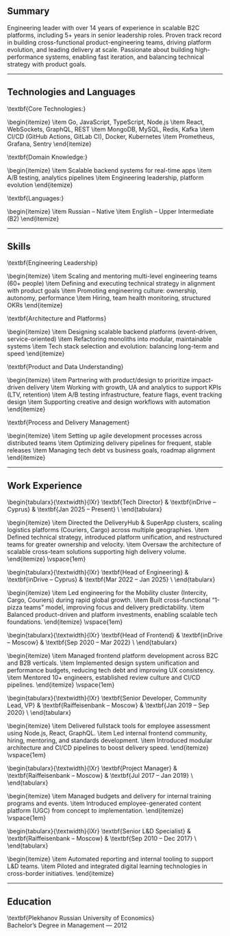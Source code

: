## Summary

Engineering leader with over 14 years of experience in scalable B2C platforms, including 5+ years in senior leadership roles. Proven track record in building cross-functional product-engineering teams, driving platform evolution, and leading delivery at scale. Passionate about building high-performance systems, enabling fast iteration, and balancing technical strategy with product goals.

---

## Technologies and Languages

\textbf{Core Technologies:}

\begin{itemize}
  \item Go, JavaScript, TypeScript, Node.js
  \item React, WebSockets, GraphQL, REST
  \item MongoDB, MySQL, Redis, Kafka
  \item CI/CD (GitHub Actions, GitLab CI), Docker, Kubernetes
  \item Prometheus, Grafana, Sentry
\end{itemize}

\textbf{Domain Knowledge:}

\begin{itemize}
  \item Scalable backend systems for real-time apps
  \item A/B testing, analytics pipelines
  \item Engineering leadership, platform evolution
\end{itemize}

\textbf{Languages:}

\begin{itemize}
  \item Russian – Native
  \item English – Upper Intermediate (B2)
\end{itemize}

---

## Skills

\textbf{Engineering Leadership}

\begin{itemize}
  \item Scaling and mentoring multi-level engineering teams (60+ people)
  \item Defining and executing technical strategy in alignment with product goals
  \item Promoting engineering culture: ownership, autonomy, performance
  \item Hiring, team health monitoring, structured OKRs
\end{itemize}

\textbf{Architecture and Platforms}

\begin{itemize}
  \item Designing scalable backend platforms (event-driven, service-oriented)
  \item Refactoring monoliths into modular, maintainable systems
  \item Tech stack selection and evolution: balancing long-term and speed
\end{itemize}

\textbf{Product and Data Understanding}

\begin{itemize}
  \item Partnering with product/design to prioritize impact-driven delivery
  \item Working with growth, UA and analytics to support KPIs (LTV, retention)
  \item A/B testing infrastructure, feature flags, event tracking design
  \item Supporting creative and design workflows with automation
\end{itemize}

\textbf{Process and Delivery Management}

\begin{itemize}
  \item Setting up agile development processes across distributed teams
  \item Optimizing delivery pipelines for frequent, stable releases
  \item Managing tech debt vs business goals, roadmap alignment
\end{itemize}

---

## Work Experience

\begin{tabularx}{\textwidth}{lXr}
\textbf{Tech Director} & \textbf{inDrive – Cyprus} & \textbf{Jan 2025 – Present} \\
\end{tabularx}

\begin{itemize}
  \item Directed the DeliveryHub \& SuperApp clusters, scaling logistics platforms (Couriers, Cargo) across multiple geographies.
  \item Defined technical strategy, introduced platform unification, and restructured teams for greater ownership and velocity.
  \item Oversaw the architecture of scalable cross-team solutions supporting high delivery volume.
\end{itemize}
\vspace{1em}

\begin{tabularx}{\textwidth}{lXr}
\textbf{Head of Engineering} & \textbf{inDrive – Cyprus} & \textbf{Mar 2022 – Jan 2025} \\
\end{tabularx}

\begin{itemize}
  \item Led engineering for the Mobility cluster (Intercity, Cargo, Couriers) during rapid global growth.
  \item Built cross-functional “1-pizza teams” model, improving focus and delivery predictability.
  \item Balanced product-driven and platform investments, enabling scalable tech foundations.
\end{itemize}
\vspace{1em}

\begin{tabularx}{\textwidth}{lXr}
\textbf{Head of Frontend} & \textbf{inDrive – Moscow} & \textbf{Sep 2020 – Mar 2022} \\
\end{tabularx}

\begin{itemize}
  \item Managed frontend platform development across B2C and B2B verticals.
  \item Implemented design system unification and performance budgets, reducing tech debt and improving UX consistency.
  \item Mentored 10+ engineers, established review culture and CI/CD pipelines.
\end{itemize}
\vspace{1em}

\begin{tabularx}{\textwidth}{lXr}
\textbf{Senior Developer, Community Lead, VP} & \textbf{Raiffeisenbank – Moscow} & \textbf{Jan 2019 – Sep 2020} \\
\end{tabularx}

\begin{itemize}
  \item Delivered fullstack tools for employee assessment using Node.js, React, GraphQL.
  \item Led internal frontend community, hiring, mentoring, and standards development.
  \item Introduced modular architecture and CI/CD pipelines to boost delivery speed.
\end{itemize}
\vspace{1em}

\begin{tabularx}{\textwidth}{lXr}
\textbf{Project Manager} & \textbf{Raiffeisenbank – Moscow} & \textbf{Jul 2017 – Jan 2019} \\
\end{tabularx}

\begin{itemize}
  \item Managed budgets and delivery for internal training programs and events.
  \item Introduced employee-generated content platform (UGC) from concept to implementation.
\end{itemize}
\vspace{1em}

\begin{tabularx}{\textwidth}{lXr}
\textbf{Senior L\&D Specialist} & \textbf{Raiffeisenbank – Moscow} & \textbf{Sep 2010 – Dec 2017} \\
\end{tabularx}

\begin{itemize}
  \item Automated reporting and internal tooling to support L\&D teams.
  \item Piloted and integrated digital learning technologies in cross-border initiatives.
\end{itemize}

---

## Education

\textbf{Plekhanov Russian University of Economics}  
Bachelor’s Degree in Management — 2012
